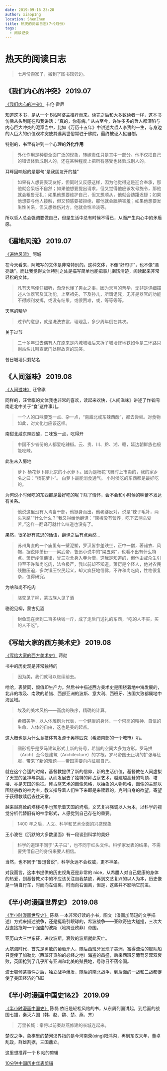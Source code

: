 ```yaml
---
date: 2019-09-16 23:28
author: xiaop1ng
location: ShenZhen
title: 热天的阅读日志(7~9月份)
tags:
  - 阅读记录
---
```


# 热天的阅读日志

> 七月份搬家了，搬到了图书馆旁边。 

## 《我们内心的冲突》 2019.07 

[《我们内心的冲突》](https://book.douban.com/subject/30354499/) 卡伦·霍尼 

知道这本书，是从一个 B站阿婆主推荐而来。读完之后和大多数读者一样，这本书仿佛从头到尾在和我讲话：“真的，你有病。” 
从古至今，许许多多的哲人都深陷与内心巨大冲突的泥潭当中，比如《万历十五年》中讲述大哲人李贽的一生，与身边的人巨大的价值观冲突使其逃离世俗常驻于佛院，最终被诬入狱自刎。 

特别的，书里有讲到一个心理的**外化作用** 
> 外化作用是种更全面广泛的现象，转嫁责任只是其中一部分。他不仅把自己的错误体验成别人的，还在某种程度上把所有感受也体验成别人的。 

耳畔回响起的是那句“是我朋友开的挂” 

> 如果有人想要表现友好，但同时又反感这样，因为他觉得这是迎合奉承，那他就会呆板不自然；如果他想要提出请求，但又觉得他应该发号施令，那他就会粗鲁无礼；如果他想要维护自己，但又想顺从，他就会踌躇迟疑；如果他想要与他人接触，但又预感要被拒绝，那他就会腼腆害羞；如果他想要发生性关系，但又想挫伤对方，他就会性冷淡等。 

所以哲人总会强调要做自己，但是生活中总有时候不得已，从而产生内心中的矛盾感。 



## 《遍地风流》 2019.07 

[《遍地风流》](https://book.douban.com/subject/1393473/) 阿城 

在今天看来，阿城写的文体是非常特别的。这种文体，不像“好句子”，也不像“漂亮话”。而让我觉得文体特别之处是描写简单也能把事儿捯饬清楚，阅读起来非常轻松的文体。 

> 凡有天骂便仔细听，渐渐也懂了男女之事，因为天骂的菁华，无非是详细描述人体器官及其功能，上至祖先，下及孙儿，所谓诅咒，无非是器官的功能不得顺利发挥，或没有结果，或很困难，或，等等等等。 

天骂的精华 

> 过节的意思，就是洗洗衣裳，理理乱，多少周年倒在其次。 

关于过节 

> 二十多年过去偶有人在原来是内城城墙后来拆了城墙修地铁如今是二环路只剩站名儿叫宣武门处聊故宫的玩笑。 

昔日城墙只剩站名 

## 《人间滋味》 2019.08 

[《人间滋味》](https://book.douban.com/subject/25849892/) 汪曾祺 

同样的，汪曾祺的文体我也非常的喜欢，读起来欢快，《人间滋味》讲述了作者闯南走北中关于“食”这件事儿。 

> 一个人的口味要宽一点、杂一点，“南甜北咸东辣西酸”，都去尝尝。对食物如此，对文化也应该这样。 

南甜北咸东辣西酸，口味宽一点，吃得开 

> 中国不少省份的人都爱吃辣椒。云、贵、川、黔、湘、赣，延边朝鲜族也极能吃辣。 

此生未入蜀地 

> 萝卜 
杨花萝卜即北京的小水萝卜。因为是杨花飞舞时上市卖的，我的家乡名之曰：“杨花萝卜”。 
白萝卜最能消食通气。 
小时侯吃的东西都是最好吃的。 

为何说小时候吃的东西都是最好吃的呢？除了情怀，会不会和小时候的味蕾不发达有关系。 

> 他说这里没有人肯当干部，他挺身而出，他老婆反对，说是“辣子毛补，两头秀腐”“什么什么？”我又得给他翻译：“辣椒没有营养，吃下去两头受苦。”这样一翻译可就什么味道也没有了。 

果然，很多挺有意思的话语，翻译之后有点索然... 

> 苏州角直的一个庙里有一壁泥塑，罗汉皆参差趺坐，正中一僧，著赭衣、风帽，据说即萧衍——梁武帝，鲁迅小说中的“梁五弟”，也看不出有什么特点。萧衍虔信佛律，曾三次舍身入寺为僧，这我是知道的，但他由戒杀生引伸至不许和尚吃肉，法令极严，我以前却不知道。萧衍是个怪人，他对农民残酷压迫，多次镇压农民起义，却又疯狂地信佛，不许和尚吃肉，性格很复杂，值得研究。 

为啥和尚不吃肉 

> 骆驼见了柳，蒙古族人见了酒 

骆驼见柳，蒙古见酒 

> 鲥鱼现在卖到二百多块钱一斤，成了走后门送礼的东西，“吃的人不买，买的人不吃”。 

## 《写给大家的西方美术史》 2019.08 

[《写给大家的西方美术史》](https://book.douban.com/subject/1079708/) 蒋勋 

书中的历史观是非常独特的

> 因为美，我们就可以继续前去。

哈哈，表赞同，颜值即生产力。然后书中描述西方美术史是围绕着地中海发展的，北非的埃及、南欧的希腊、西部亚洲的波斯、意大利、西班牙、法国大致都属地中海区域。

> 埃及的美术风格——高度的秩序，精确的计算。

> 希腊美学，以人体雕刻为代表，一个健康的身体、一个崇高的精神、自信的生命、人体的自由，这也是美的起点。

这大概也是为什么竞技体育发源于奥林匹克（希腊南部的一个城市）叭。

> 圆形视乎是罗马建筑形式上新的符号，希腊的空间大多为方形。罗马拱（Arch）至今是建筑（Architecture）的字根。罗马帝国无止境的扩张与征服，带来了新的难题——帝国需要向内征服自己。

就在这个合适的时候，基督教提供了新的信仰，新的生活价值，基督教在人间虚拟了天堂的圣神与崇高。从而发展去了独特的拜占庭艺术，越建越高耸的穹顶、塔楼、亦是天国的象征。拜占庭艺术的画像风格，以抽象的人物风格，画像的主题以围绕宗教的神为主，教义指导着人们生下来即是来赎罪的，克制自身的欲望，寄望于获得救赎后去往天堂。

越来越高耸的塔楼视乎也预示着天国的坍塌，文艺复兴强调以人为本，以科学的视觉分析代替旧有的神学形式，人感觉到自己存在的重要。

> 1400 年之后，人文、科学和艺术全面的兴盛现象

王小波在《沉默的大多数里面》有一段谈到科学的美好

> 科学的道理不同于“夫子曰”，也不同于红头文件。科学家发表的结果，不需要凭借自己的身份来要人相信。

当然，也不同于“鲁迅曾说”，科学永远不会权威，更不神圣。

对我而言，这本书提供的历史视角还是非常的 nice，从希腊人对自己健康的身体的热爱，到基督教义中的不应该关注自我禁欲，再到文艺复兴的以人为本，历史像是一辆自行车，时而向左偏离，时而向右偏离，但是，这些并不影响它前进。

## 《半小时漫画世界史》 2019.08 

[《半小时漫画世界史》](https://book.douban.com/subject/30191803/) 陈磊 
一本非常好读的小书，图文（漫画加简短的文字描述）方式来描述战争，还是挺吸引眼球的，希波战争——亚欧奇迹大碰撞，三次大战直接拖垮一个强盛的波斯（地跨亚欧非）帝国。

亚历山大三世东征，进攻波斯，衰败的波斯就此灭亡。

大航海时代，首先是勇敢的葡萄牙人，随后西班牙发现了美洲，富得流油的舰队船只促使了加勒比（西班牙货船的必经之地）海盗的昌盛，后来西班牙葡萄牙双双衰败，英国抢到了几乎所有亚洲和北美的殖民地，号称日不落帝国。

波士顿倾茶事件之后，独立战争爆发，随后的南北战争，到后面的一战和二战都促使了美国经济的飞跃


## 《半小时漫画中国史1&2》 2019.09 

[《半小时漫画中国史》](https://book.douban.com/subject/27003014/) 陈磊 
依旧是轻松风格的书，从东周列国讲起，到后面的战国七雄，秦灭六国（韩、赵、魏、楚、燕、齐）

> 万里长城：秦将以前秦赵燕修建的长城连起来。

楚汉之争，象棋里的楚河汉界指的是今河南荥(xing)阳鸿沟，再到东汉末年，董卓乱政，群雄割据，三国鼎立。

这里想推荐一个 B 站的剪辑

[10分钟中国历史年表剪辑](https://www.bilibili.com/video/av66583807?from=search&seid=8229613052924966870)